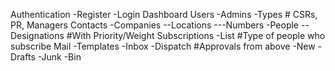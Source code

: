 
 Authentication
 -Register
 -Login
 Dashboard
 Users
 -Admins
 -Types         # CSRs, PR, Managers
 Contacts
 -Companies
 --Locations
 ---Numbers
 -People
 --Designations #With Priority/Weight
 Subscriptions
 -List          #Type of people who subscribe
 Mail
 -Templates
 -Inbox
 -Dispatch     #Approvals from above
 -New
 -Drafts
 -Junk
 -Bin
